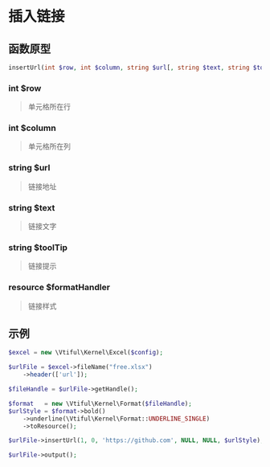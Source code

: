 # 插入链接

## **函数原型**

```php
insertUrl(int $row, int $column, string $url[, string $text, string $toolTip, resource $formatHandler])
```

### **int $row**

> 单元格所在行

### **int $column**

> 单元格所在列

### **string $url**

> 链接地址

### **string $text**

> 链接文字

### **string $toolTip**

> 链接提示

### **resource $formatHandler**

> 链接样式

## 示例

```php
$excel = new \Vtiful\Kernel\Excel($config);

$urlFile = $excel->fileName("free.xlsx")
    ->header(['url']);

$fileHandle = $urlFile->getHandle();

$format   = new \Vtiful\Kernel\Format($fileHandle);
$urlStyle = $format->bold()
    ->underline(\Vtiful\Kernel\Format::UNDERLINE_SINGLE)
    ->toResource();

$urlFile->insertUrl(1, 0, 'https://github.com', NULL, NULL, $urlStyle);

$urlFile->output();
```

